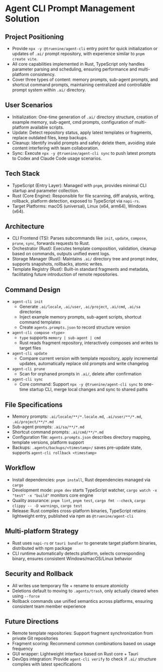 # Agent CLI Prompt Management Solution

## Project Positioning
- Provide `npx -y @truenine/agent-cli` entry point for quick initialization or updates of `.ai/` prompt repository, with experience similar to `pnpm create vite`.
- All core capabilities implemented in Rust, TypeScript only handles parameter parsing and scheduling, ensuring performance and multi-platform consistency.
- Cover three types of content: memory prompts, sub-agent prompts, and shortcut command prompts, maintaining centralized and controllable prompt system within `.ai/` directory.

## User Scenarios
- Initialization: One-time generation of `.ai/` directory structure, creation of example memory, sub-agent, cmd prompts, configuration of multi-platform available scripts.
- Update: Detect repository status, apply latest templates or fragments, replace outdated files, keep backups.
- Cleanup: Identify invalid prompts and safely delete them, avoiding stale content interfering with team collaboration.
- Sync: Execute `npx -y @truenine/agent-cli sync` to push latest prompts to Codex and Claude Code usage scenarios.

## Tech Stack
- TypeScript (Entry Layer): Managed with `pnpm`, provides minimal CLI startup and parameter collection.
- Rust (Core Engine): Responsible for file scanning, diff analysis, writing, rollback, platform detection, exposed to TypeScript via `napi-rs`.
- Target Platforms: macOS (universal), Linux (x64, arm64), Windows (x64).

## Architecture
- CLI Frontend (TS): Parses subcommands like `init`, `update`, `compose`, `prune`, `sync`, forwards requests to Rust.
- Orchestrator (Rust): Executes template composition, validation, cleanup based on commands, outputs unified event logs.
- Storage Manager (Rust): Maintains `.ai/` directory tree and prompt index, supports snapshots, rollbacks, atomic writes.
- Template Registry (Rust): Built-in standard fragments and metadata, facilitating future introduction of remote repositories.

## Command Design
- `agent-cli init`
  - Generate `.ai/locale`, `.ai/user`, `.ai/project`, `.ai/cmd`, `.ai/sa` directories
  - Inject example memory prompts, sub-agent scripts, shortcut command templates
  - Create `agents.prompts.json` to record structure version
- `agent-cli compose <type>`
  - `type` supports `memory | sub-agent | cmd`
  - Rust reads fragment repository, interactively composes and writes to target files
- `agent-cli update`
  - Compare current version with template repository, apply incremental updates, automatically replace old prompts and write changelog
- `agent-cli prune`
  - Scan for orphaned prompts in `.ai/`, delete after confirmation
- `agent-cli sync`
  - Core command: Support `npx -y @truenine/agent-cli sync` to one-time startup CLI, merge local changes and sync to shared paths

## File Specifications
- Memory prompts: `.ai/locale/**/*.locale.md`, `.ai/user/**/*.md`, `.ai/project/**/*.md`
- Sub-agent prompts: `.ai/sa/**/*.md`
- Shortcut command prompts: `.ai/cmd/**/*.md`
- Configuration file: `agents.prompts.json` describes directory mapping, template versions, platform support
- Backups: `.agents/backups/<timestamp>/` saves pre-update state, supports `agent-cli rollback <timestamp>`

## Workflow
- Install dependencies: `pnpm install`, Rust dependencies managed via `cargo`
- Development mode: `pnpm dev` starts TypeScript watcher, `cargo watch -x "test" -x "build"` monitors core engine
- Quality assurance: `pnpm lint`, `pnpm test`, `cargo fmt --check`, `cargo clippy -- -D warnings`, `cargo test`
- Release: Rust compiles cross-platform binaries, TypeScript retains lightweight entry, published via npm as `@truenine/agent-cli`

## Multi-platform Strategy
- Rust uses `napi-rs` or `tauri bundler` to generate target platform binaries, distributed with npm package
- CLI runtime automatically detects platform, selects corresponding binary, ensures consistent Windows/macOS/Linux behavior

## Security and Rollback
- All writes use temporary file + rename to ensure atomicity
- Deletions default to moving to `.agents/trash`, only actually cleared when using `--force`
- Rollback commands use unified semantics across platforms, ensuring consistent team member experience

## Future Directions
- Remote template repositories: Support fragment synchronization from private Git repositories
- Fragment scoring: Recommend common combinations based on usage frequency
- GUI wrapper: Lightweight interface based on Rust core + Tauri
- DevOps integration: Provide `agent-cli verify` to check if `.ai/` structure complies with latest specifications
